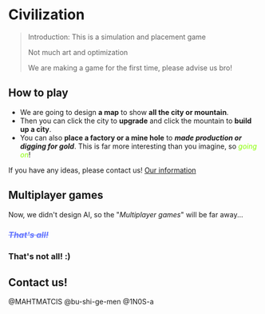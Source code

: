 # Civilization
> Introduction: This is a simulation and placement game
>
> Not much art and optimization
>
> We are making a game for the first time, please advise us bro!

## How to play
- We are going to design **a map** to show **all the city or mountain**.
- Then you can click the city to **upgrade** and click the mountain to **build up a city**.
- You can also **place a factory or a mine hole** to _**made production or digging for gold**_.
This is far more interesting than you imagine, so _<font color="#8f0">going on</font>_!

If you have any ideas, please contact us! [Our information](#contact-us)
## Multiplayer games
Now, we didn't design AI, so the "_Multiplayer games_" will be far away...

### _<font color="#67f">~~That's all!~~</font>_
### That's not all!   :)

## Contact us!
@MAHTMATCIS
@bu-shi-ge-men
@1N0S-a

